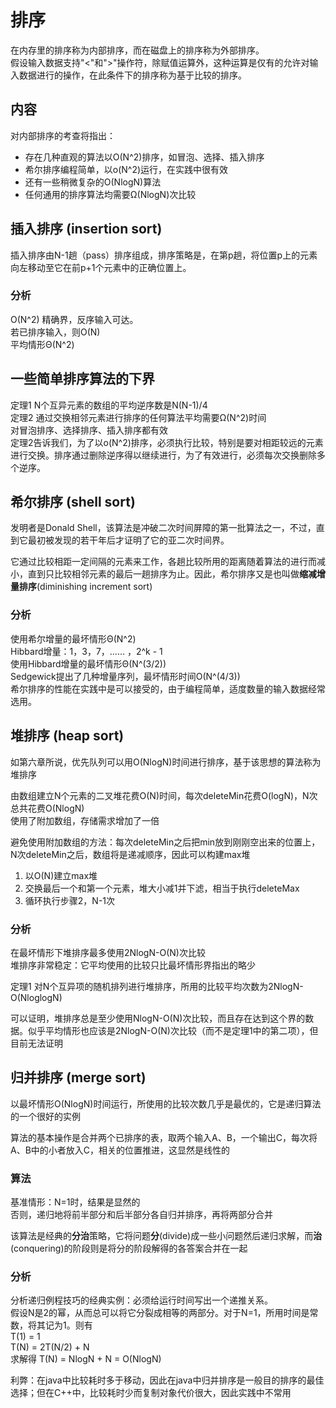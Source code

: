 # 排序
在内存里的排序称为内部排序，而在磁盘上的排序称为外部排序。  
假设输入数据支持"<"和">"操作符，除赋值运算外，这种运算是仅有的允许对输入数据进行的操作，在此条件下的排序称为基于比较的排序。

## 内容
对内部排序的考查将指出：

* 存在几种直观的算法以O(N^2)排序，如冒泡、选择、插入排序
* 希尔排序编程简单，以o(N^2)运行，在实践中很有效
* 还有一些稍微复杂的O(NlogN)算法
* 任何通用的排序算法均需要Ω(NlogN)次比较

## 插入排序 (insertion sort)
插入排序由N-1趟（pass）排序组成，排序策略是，在第p趟，将位置p上的元素向左移动至它在前p+1个元素中的正确位置上。

### 分析
O(N^2) 精确界，反序输入可达。  
若已排序输入，则O(N)  
平均情形Θ(N^2)

## 一些简单排序算法的下界
定理1 N个互异元素的数组的平均逆序数是N(N-1)/4  
定理2 通过交换相邻元素进行排序的任何算法平均需要Ω(N^2)时间  
对冒泡排序、选择排序、插入排序都有效  
定理2告诉我们，为了以o(N^2)排序，必须执行比较，特别是要对相距较远的元素进行交换。排序通过删除逆序得以继续进行，为了有效进行，必须每次交换删除多个逆序。

## 希尔排序 (shell sort)
发明者是Donald Shell，该算法是冲破二次时间屏障的第一批算法之一，不过，直到它最初被发现的若干年后才证明了它的亚二次时间界。

它通过比较相距一定间隔的元素来工作，各趟比较所用的距离随着算法的进行而减小，直到只比较相邻元素的最后一趟排序为止。因此，希尔排序又是也叫做**缩减增量排序**(diminishing increment sort)

### 分析
使用希尔增量的最坏情形Θ(N^2)  
Hibbard增量：1，3，7，…… ，2^k - 1  
使用Hibbard增量的最坏情形Θ(N^(3/2))  
Sedgewick提出了几种增量序列，最坏情形时间O(N^(4/3))  
希尔排序的性能在实践中是可以接受的，由于编程简单，适度数量的输入数据经常选用。

## 堆排序 (heap sort)
如第六章所说，优先队列可以用O(NlogN)时间进行排序，基于该思想的算法称为堆排序

由数组建立N个元素的二叉堆花费O(N)时间，每次deleteMin花费O(logN)，N次总共花费O(NlogN)  
使用了附加数组，存储需求增加了一倍

避免使用附加数组的方法：每次deleteMin之后把min放到刚刚空出来的位置上，N次deleteMin之后，数组将是递减顺序，因此可以构建max堆

1. 以O(N)建立max堆
2. 交换最后一个和第一个元素，堆大小减1并下滤，相当于执行deleteMax
3. 循环执行步骤2，N-1次

### 分析
在最坏情形下堆排序最多使用2NlogN-O(N)次比较  
堆排序非常稳定：它平均使用的比较只比最坏情形界指出的略少

定理1 对N个互异项的随机排列进行堆排序，所用的比较平均次数为2NlogN-O(NloglogN)

可以证明，堆排序总是至少使用NlogN-O(N)次比较，而且存在达到这个界的数据。似乎平均情形也应该是2NlogN-O(N)次比较（而不是定理1中的第二项），但目前无法证明

## 归并排序 (merge sort)
以最坏情形O(NlogN)时间运行，所使用的比较次数几乎是最优的，它是递归算法的一个很好的实例

算法的基本操作是合并两个已排序的表，取两个输入A、B，一个输出C，每次将A、B中的小者放入C，相关的位置推进，这显然是线性的

### 算法
基准情形：N=1时，结果是显然的  
否则，递归地将前半部分和后半部分各自归并排序，再将两部分合并

该算法是经典的**分治**策略，它将问题**分**(divide)成一些小问题然后递归求解，而**治**(conquering)的阶段则是将分的阶段解得的各答案合并在一起

### 分析
分析递归例程技巧的经典实例：必须给运行时间写出一个递推关系。  
假设N是2的幂，从而总可以将它分裂成相等的两部分。对于N=1，所用时间是常数，将其记为1。则有  
T(1) = 1  
T(N) = 2T(N/2) + N  
求解得 T(N) = NlogN + N = O(NlogN)

利弊：在java中比较耗时多于移动，因此在java中归并排序是一般目的排序的最佳选择；但在C++中，比较耗时少而复制对象代价很大，因此实践中不常用